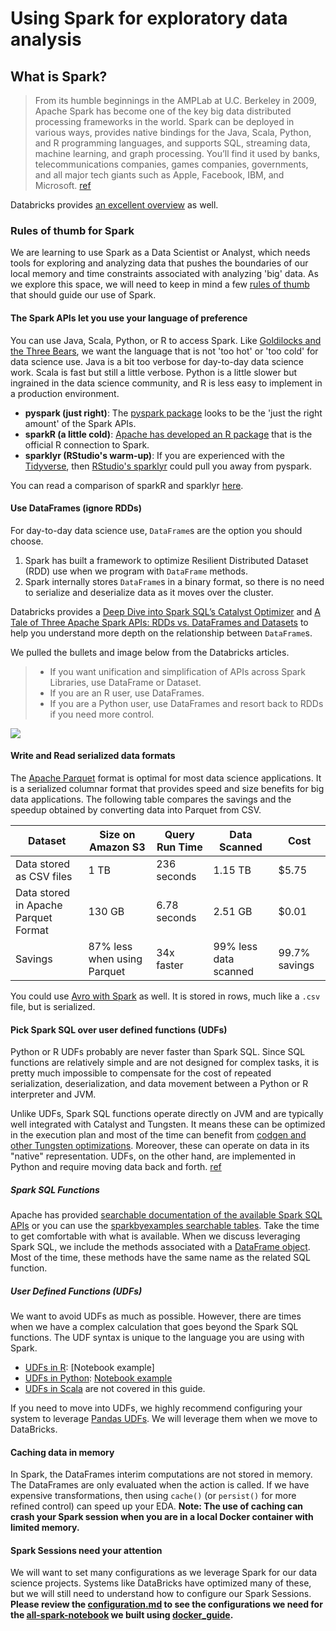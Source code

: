 # Using Spark for exploratory data analysis

## What is Spark?

> From its humble beginnings in the AMPLab at U.C. Berkeley in 2009, Apache Spark has become one of the key big data distributed processing frameworks in the world. Spark can be deployed in various ways, provides native bindings for the Java, Scala, Python, and R programming languages, and supports SQL, streaming data, machine learning, and graph processing. You’ll find it used by banks, telecommunications companies, games companies, governments, and all major tech giants such as Apple, Facebook, IBM, and Microsoft. [ref](https://www.infoworld.com/article/3236869/what-is-apache-spark-the-big-data-platform-that-crushed-hadoop.html)

Databricks provides [an excellent overview](https://databricks.com/spark/about) as well.
### Rules of thumb for Spark

We are learning to use Spark as a Data Scientist or Analyst, which needs tools for exploring and analyzing data that pushes the boundaries of our local memory and time constraints associated with analyzing 'big' data.  As we explore this space, we will need to keep in mind a few [rules of thumb](https://en.wikipedia.org/wiki/Rule_of_thumb) that should guide our use of Spark.
#### The Spark APIs let you use your language of preference

You can use Java, Scala, Python, or R to access Spark.  Like [Goldilocks and the Three Bears](https://en.wikipedia.org/wiki/Goldilocks_principle), we want the language that is not 'too hot' or 'too cold' for data science use.  Java is a bit too verbose for day-to-day data science work. Scala is fast but still a little verbose. Python is a little slower but ingrained in the data science community, and R is less easy to implement in a production environment.  

- __pyspark (just right)__: The [pyspark package](https://spark.apache.org/docs/latest/api/python/index.html) looks to be the 'just the right amount' of the Spark APIs.  
- __sparkR (a little cold)__: [Apache has developed an R package](https://spark.apache.org/docs/latest/sparkr.html) that is the official R connection to Spark.
- __sparklyr (RStudio's warm-up)__: If you are experienced with the [Tidyverse](https://www.tidyverse.org/), then [RStudio's sparklyr](https://spark.rstudio.com/) could pull you away from pyspark.

You can read a comparison of sparkR and sparklyr [here](https://developpaper.com/deep-comparative-data-science-toolbox-sparkr-vs-sparklyr/).

#### Use DataFrames (ignore RDDs)

For day-to-day data science use, `DataFrame`s are the option you should choose.  

1. Spark has built a framework to optimize Resilient Distributed Dataset (RDD) use when we program with `DataFrame` methods.
2. Spark internally stores `DataFrame`s in a binary format, so there is no need to serialize and deserialize data as it moves over the cluster.

Databricks provides a [Deep Dive into Spark SQL’s Catalyst Optimizer](https://databricks.com/blog/2015/04/13/deep-dive-into-spark-sqls-catalyst-optimizer.html) and [A Tale of Three Apache Spark APIs: RDDs vs. DataFrames and Datasets](https://databricks.com/blog/2016/07/14/a-tale-of-three-apache-spark-apis-rdds-dataframes-and-datasets.html) to help you understand more depth on the relationship between `DataFrame`s.

We pulled the bullets and image below from the Databricks articles.

> - If you want unification and simplification of APIs across Spark Libraries, use DataFrame or Dataset.
> - If you are an R user, use DataFrames.
> - If you are a Python user, use DataFrames and resort back to RDDs if you need more control.

![](spark_sql_dataframe_rdd.png)
#### Write and Read serialized data formats

The [Apache Parquet](https://databricks.com/glossary/what-is-parquet) format is optimal for most data science applications. It is a serialized columnar format that provides speed and size benefits for big data applications. The following table compares the savings and the speedup obtained by converting data into Parquet from CSV.

| Dataset                              | Size on Amazon S3           | Query Run Time | Data Scanned          | Cost          |
| ------------------------------------ | --------------------------- | -------------- | --------------------- | ------------- |
| Data stored as CSV files             | 1 TB                        | 236 seconds    | 1.15 TB               | $5.75         |
| Data stored in Apache Parquet Format | 130 GB                      | 6.78 seconds   | 2.51 GB               | $0.01         |
| Savings                              | 87% less when using Parquet | 34x faster     | 99% less data scanned | 99.7% savings |

You could use [Avro with Spark](https://spark.apache.org/docs/latest/sql-data-sources-avro.html) as well.  It is stored in rows, much like a `.csv` file, but is serialized.
#### Pick Spark SQL over user defined functions (UDFs)

Python or R UDFs probably are never faster than Spark SQL. Since SQL functions are relatively simple and are not designed for complex tasks, it is pretty much impossible to compensate for the cost of repeated serialization, deserialization, and data movement between a Python or R interpreter and JVM.

Unlike UDFs, Spark SQL functions operate directly on JVM and are typically well integrated with Catalyst and Tungsten. It means these can be optimized in the execution plan and most of the time can benefit from [codgen and other Tungsten optimizations](https://databricks.com/blog/2015/04/28/project-tungsten-bringing-spark-closer-to-bare-metal.html). Moreover, these can operate on data in its "native" representation. UDFs, on the other hand, are implemented in Python and require moving data back and forth. [ref](https://stackoverflow.com/questions/38296609/spark-functions-vs-udf-performance)
##### Spark SQL Functions

Apache has provided [searchable documentation of the available Spark SQL APIs](https://spark.apache.org/docs/latest/api/sql/) or you can use the [sparkbyexamples searchable tables](https://sparkbyexamples.com/spark/spark-sql-functions/). Take the time to get comfortable with what is available. When we discuss leveraging Spark SQL, we include the methods associated with a [DataFrame object](https://spark.apache.org/docs/latest/api/python/pyspark.sql.html#pyspark.sql.DataFrame). Most of the time, these methods have the same name as the related SQL function.  
##### User Defined Functions (UDFs)

We want to avoid UDFs as much as possible. However, there are times when we have a complex calculation that goes beyond the Spark SQL functions.  The UDF syntax is unique to the language you are using with Spark.

- [UDFs in R](https://spark.apache.org/docs/latest/sparkr.html#applying-user-defined-function): [Notebook example]
- [UDFs in Python](https://docs.databricks.com/spark/latest/spark-sql/udf-python.html): [Notebook example](scripts/pyspark_udf.ipynb)
- [UDFs in Scala](https://docs.databricks.com/spark/latest/spark-sql/udf-scala.html) are not covered in this guide.

If you need to move into UDFs, we highly recommend configuring your system to leverage [Pandas UDFs](https://spark.apache.org/docs/latest/sql-pyspark-pandas-with-arrow.html#pandas-udfs-aka-vectorized-udfs).  We will leverage them when we move to DataBricks.

#### Caching data in memory 

In Spark, the DataFrames interim computations are not stored in memory. The DataFrames are only evaluated when the action is called. If we have expensive transformations, then using `cache()` (or `persist()` for more refined control) can speed up your EDA. __Note: The use of caching can crash your Spark session when you are in a local Docker container with limited memory.__

#### Spark Sessions need your attention

We will want to set many configurations as we leverage Spark for our data science projects.  Systems like DataBricks have optimized many of these, but we will still need to understand how to configure our Spark Sessions.  __Please review the [configuration.md](configuration.md) to see the configurations we need for the [all-spark-notebook](https://hub.docker.com/r/jupyter/all-spark-notebook) we built using [docker_guide](https://github.com/BYUI451/docker_guide).__
